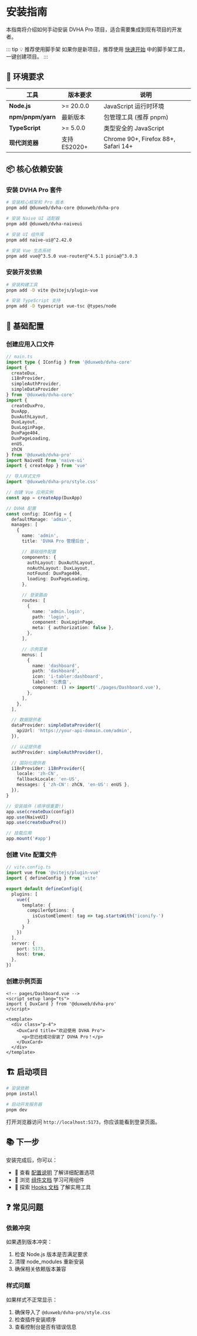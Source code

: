 # 安装指南

本指南将介绍如何手动安装 DVHA Pro 项目，适合需要集成到现有项目的开发者。

::: tip 💡 推荐使用脚手架
如果你是新项目，推荐使用 [快速开始](/pro/getting-started) 中的脚手架工具，一键创建项目。
:::

## 🎯 环境要求

| 工具              | 版本要求     | 说明                                |
| ----------------- | ------------ | ----------------------------------- |
| **Node.js**       | >= 20.0.0    | JavaScript 运行时环境               |
| **npm/pnpm/yarn** | 最新版本     | 包管理工具 (推荐 pnpm)              |
| **TypeScript**    | >= 5.0.0     | 类型安全的 JavaScript               |
| **现代浏览器**    | 支持 ES2020+ | Chrome 90+, Firefox 88+, Safari 14+ |

## 📦 核心依赖安装

### 安装 DVHA Pro 套件

```bash
# 安装核心框架和 Pro 版本
pnpm add @duxweb/dvha-core @duxweb/dvha-pro

# 安装 Naive UI 适配器
pnpm add @duxweb/dvha-naiveui

# 安装 UI 组件库
pnpm add naive-ui@^2.42.0

# 安装 Vue 生态系统
pnpm add vue@^3.5.0 vue-router@^4.5.1 pinia@^3.0.3
```

### 安装开发依赖

```bash
# 安装构建工具
pnpm add -D vite @vitejs/plugin-vue

# 安装 TypeScript 支持
pnpm add -D typescript vue-tsc @types/node
```

## 🚀 基础配置

### 创建应用入口文件

```typescript
// main.ts
import type { IConfig } from '@duxweb/dvha-core'
import {
  createDux,
  i18nProvider,
  simpleAuthProvider,
  simpleDataProvider
} from '@duxweb/dvha-core'
import {
  createDuxPro,
  DuxApp,
  DuxAuthLayout,
  DuxLayout,
  DuxLoginPage,
  DuxPage404,
  DuxPageLoading,
  enUS,
  zhCN
} from '@duxweb/dvha-pro'
import NaiveUI from 'naive-ui'
import { createApp } from 'vue'

// 导入样式文件
import '@duxweb/dvha-pro/style.css'

// 创建 Vue 应用实例
const app = createApp(DuxApp)

// DVHA 配置
const config: IConfig = {
  defaultManage: 'admin',
  manages: [
    {
      name: 'admin',
      title: 'DVHA Pro 管理后台',

      // 基础组件配置
      components: {
        authLayout: DuxAuthLayout,
        noAuthLayout: DuxLayout,
        notFound: DuxPage404,
        loading: DuxPageLoading,
      },

      // 登录路由
      routes: [
        {
          name: 'admin.login',
          path: 'login',
          component: DuxLoginPage,
          meta: { authorization: false },
        },
      ],

      // 示例菜单
      menus: [
        {
          name: 'dashboard',
          path: 'dashboard',
          icon: 'i-tabler:dashboard',
          label: '仪表盘',
          component: () => import('./pages/Dashboard.vue'),
        },
      ],
    },
  ],

  // 数据提供者
  dataProvider: simpleDataProvider({
    apiUrl: 'https://your-api-domain.com/admin',
  }),

  // 认证提供者
  authProvider: simpleAuthProvider(),

  // 国际化提供者
  i18nProvider: i18nProvider({
    locale: 'zh-CN',
    fallbackLocale: 'en-US',
    messages: { 'zh-CN': zhCN, 'en-US': enUS },
  }),
}

// 安装插件 (顺序很重要!)
app.use(createDux(config))
app.use(NaiveUI)
app.use(createDuxPro())

// 挂载应用
app.mount('#app')
```

### 创建 Vite 配置文件

```typescript
// vite.config.ts
import vue from '@vitejs/plugin-vue'
import { defineConfig } from 'vite'

export default defineConfig({
  plugins: [
    vue({
      template: {
        compilerOptions: {
          isCustomElement: tag => tag.startsWith('iconify-')
        }
      }
    })
  ],
  server: {
    port: 5173,
    host: true,
  },
})
```

### 创建示例页面

```vue
<!-- pages/Dashboard.vue -->
<script setup lang="ts">
import { DuxCard } from '@duxweb/dvha-pro'
</script>

<template>
  <div class="p-4">
    <DuxCard title="欢迎使用 DVHA Pro">
      <p>您已经成功安装了 DVHA Pro！</p>
    </DuxCard>
  </div>
</template>
```

## 🏗️ 启动项目

```bash
# 安装依赖
pnpm install

# 启动开发服务器
pnpm dev
```

打开浏览器访问 `http://localhost:5173`，你应该能看到登录页面。

## 📚 下一步

安装完成后，你可以：

- 📖 查看 [配置说明](/pro/configuration) 了解详细配置选项
- 🧩 浏览 [组件文档](/pro/components/) 学习可用组件
- 🎣 探索 [Hooks 文档](/pro/hooks/) 了解实用工具

## ❓ 常见问题

### 依赖冲突

如果遇到版本冲突：

1. 检查 Node.js 版本是否满足要求
2. 清理 node_modules 重新安装
3. 确保相关依赖版本兼容

### 样式问题

如果样式不正常显示：

1. 确保导入了 `@duxweb/dvha-pro/style.css`
2. 检查插件安装顺序
3. 查看控制台是否有错误信息
